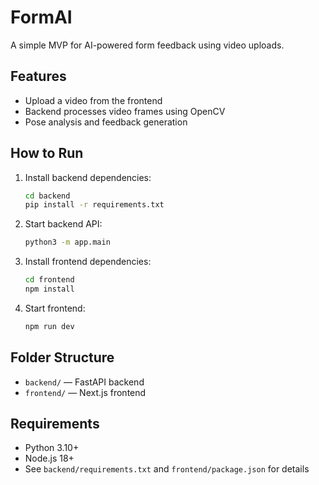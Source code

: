 # FormAI

A simple MVP for AI-powered form feedback using video uploads.

## Features
- Upload a video from the frontend
- Backend processes video frames using OpenCV
- Pose analysis and feedback generation

## How to Run
1. Install backend dependencies:
   ```bash
   cd backend
   pip install -r requirements.txt
   ```
2. Start backend API:
   ```bash
   python3 -m app.main
   ```
3. Install frontend dependencies:
   ```bash
   cd frontend
   npm install
   ```
4. Start frontend:
   ```bash
   npm run dev
   ```

## Folder Structure
- `backend/` — FastAPI backend
- `frontend/` — Next.js frontend

## Requirements
- Python 3.10+
- Node.js 18+
- See `backend/requirements.txt` and `frontend/package.json` for details
